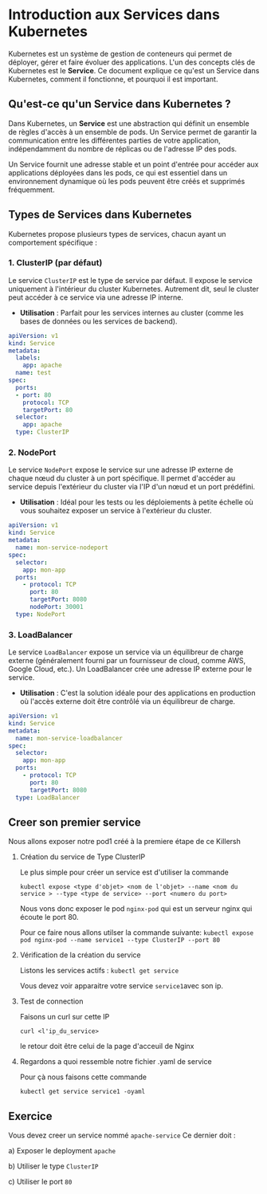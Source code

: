 # Introduction aux Services dans Kubernetes

Kubernetes est un système de gestion de conteneurs qui permet de déployer, gérer et faire évoluer des applications. L'un des concepts clés de Kubernetes est le **Service**. Ce document explique ce qu'est un Service dans Kubernetes, comment il fonctionne, et pourquoi il est important.

## Qu'est-ce qu'un Service dans Kubernetes ?

Dans Kubernetes, un **Service** est une abstraction qui définit un ensemble de règles d'accès à un ensemble de pods. Un Service permet de garantir la communication entre les différentes parties de votre application, indépendamment du nombre de réplicas ou de l'adresse IP des pods.

Un Service fournit une adresse stable et un point d'entrée pour accéder aux applications déployées dans les pods, ce qui est essentiel dans un environnement dynamique où les pods peuvent être créés et supprimés fréquemment.

## Types de Services dans Kubernetes

Kubernetes propose plusieurs types de services, chacun ayant un comportement spécifique :

### 1. **ClusterIP (par défaut)**
Le service `ClusterIP` est le type de service par défaut. Il expose le service uniquement à l'intérieur du cluster Kubernetes. Autrement dit, seul le cluster peut accéder à ce service via une adresse IP interne.

- **Utilisation** : Parfait pour les services internes au cluster (comme les bases de données ou les services de backend).
  
```yaml
apiVersion: v1
kind: Service
metadata:
  labels:
    app: apache
  name: test
spec:
  ports:
  - port: 80
    protocol: TCP
    targetPort: 80
  selector:
    app: apache
  type: ClusterIP

```

### 2. **NodePort**

Le service `NodePort` expose le service sur une adresse IP externe de chaque nœud du cluster à un port spécifique. Il permet d'accéder au service depuis l'extérieur du cluster via l'IP d'un nœud et un port prédéfini.

- **Utilisation** : Idéal pour les tests ou les déploiements à petite échelle où vous souhaitez exposer un service à l'extérieur du cluster.

```yaml
apiVersion: v1
kind: Service
metadata:
  name: mon-service-nodeport
spec:
  selector:
    app: mon-app
  ports:
    - protocol: TCP
      port: 80
      targetPort: 8080
      nodePort: 30001
  type: NodePort
```

### 3. **LoadBalancer**

Le service `LoadBalancer` expose un service via un équilibreur de charge externe (généralement fourni par un fournisseur de cloud, comme AWS, Google Cloud, etc.). Un LoadBalancer crée une adresse IP externe pour le service.

- **Utilisation** : C'est la solution idéale pour des applications en production où l'accès externe doit être contrôlé via un équilibreur de charge.

 
```yaml
apiVersion: v1
kind: Service
metadata:
  name: mon-service-loadbalancer
spec:
  selector:
    app: mon-app
  ports:
    - protocol: TCP
      port: 80
      targetPort: 8080
  type: LoadBalancer
```

## Creer son premier service

Nous allons exposer notre pod1 créé à la premiere étape de ce Killersh

1. Création du service de Type ClusterIP

   Le plus simple pour créer un service est d'utiliser la commande 
   ```
   kubectl expose <type d'objet> <nom de l'objet> --name <nom du service > --type <type de service> --port <numero du port>
   ``` 
   Nous vons donc exposer le pod `nginx-pod` qui est un serveur nginx qui écoute le port 80.

   Pour ce faire nous allons utilser la commande suivante:
   `kubectl expose pod nginx-pod --name service1 --type ClusterIP --port 80`

2. Vérification de la création du service 
   
   Listons les services actifs :
   `kubectl get service`

   Vous devez voir apparaitre votre service `service1`avec son ip.

3. Test de connection
   
   Faisons un curl sur cette IP 

   `curl <l'ip_du_service>`

   le retour doit être celui de la page d'acceuil de Nginx

4. Regardons a quoi ressemble notre fichier .yaml de service

   Pour çà nous faisons cette commande 

   `kubectl get service service1 -oyaml`  

## Exercice 

Vous devez creer un service nommé `apache-service`
Ce dernier doit : <br>

a) Exposer le deployment `apache`

b) Utiliser le type `ClusterIP`
  
c) Utiliser le port `80`

